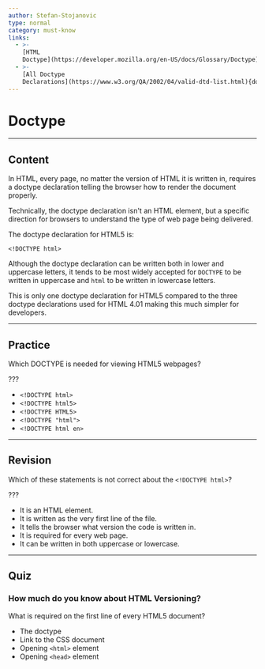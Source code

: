 ```yaml
---
author: Stefan-Stojanovic
type: normal
category: must-know
links:
  - >-
    [HTML
    Doctype](https://developer.mozilla.org/en-US/docs/Glossary/Doctype){documentation}
  - >-
    [All Doctype
    Declarations](https://www.w3.org/QA/2002/04/valid-dtd-list.html){documentation}
---
```


# Doctype


---

## Content

In HTML, every page, no matter the version of HTML it is written in, requires a doctype declaration telling the browser how to render the document properly.

Technically, the doctype declaration isn't an HTML element, but a specific direction for browsers to understand the type of web page being delivered.

The doctype declaration for HTML5 is:

```plain-text
<!DOCTYPE html>
```

Although the doctype declaration can be written both in lower and uppercase letters, it tends to be most widely accepted for `DOCTYPE` to be written in uppercase and `html` to be written in lowercase letters. 

This is only one doctype declaration for HTML5 compared to the three doctype declarations used for HTML 4.01 making this much simpler for developers. 


---

## Practice

Which DOCTYPE is needed for viewing HTML5 webpages?

???

- `<!DOCTYPE html>`
- `<!DOCTYPE html5>`
- `<!DOCTYPE HTML5>`
- `<!DOCTYPE "html">`
- `<!DOCTYPE html en>`


---

## Revision

Which of these statements is not correct about the `<!DOCTYPE html>`?

???

- It is an HTML element.
- It is written as the very first line of the file.
- It tells the browser what version the code is written in.
- It is required for every web page.
- It can be written in both uppercase or lowercase.


---

## Quiz

### How much do you know about HTML Versioning?


What is required on the first line of every HTML5 document?

- The doctype
- Link to the CSS document
- Opening `<html>` element
- Opening `<head>` element
 
